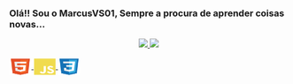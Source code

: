 ### Olá!! Sou o MarcusVS01, Sempre a procura de aprender coisas novas...
<div align="center">
  <a href="https://github.com/MarcusVS01">
  <img height="180em" src="https://github-readme-stats.vercel.app/api?username=MarcusVS01&show_icons=true&theme=dracula&include_all_commits=true&count_private=true"/>
  <img height="180em" src="https://github-readme-stats.vercel.app/api/top-langs/?username=MarcusVS01&layout=compact&langs_count=7&theme=dracula"/>
</div>
<div style="display: inline_block"><br>
<img align="center" alt="Marcus-HTML" height="30" width="40" src="https://raw.githubusercontent.com/devicons/devicon/master/icons/html5/html5-original.svg">
<img align="center" alt="Marcus-Js" height="30" width="40" src="https://raw.githubusercontent.com/devicons/devicon/master/icons/javascript/javascript-plain.svg">
  <img align="center" alt="Marcus-CSS" height="30" width="40" src="https://raw.githubusercontent.com/devicons/devicon/master/icons/css3/css3-original.svg">
  </div>
  
  ##
 
